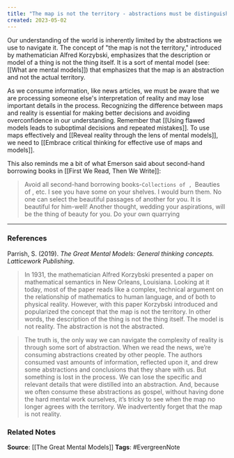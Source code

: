 ```yaml
---
title: "The map is not the territory - abstractions must be distinguished from reality"
created: 2023-05-02
---
```


Our understanding of the world is inherently limited by the abstractions we use to navigate it. The concept of "the map is not the territory," introduced by mathematician Alfred Korzybski, emphasizes that the description or model of a thing is not the thing itself. It is a sort of mental model (see: [[What are mental models]]) that emphasizes that the map is an abstraction and not the actual territory. 

As we consume information, like news articles, we must be aware that we are processing someone else's interpretation of reality and may lose important details in the process. Recognizing the difference between maps and reality is essential for making better decisions and avoiding overconfidence in our understanding. Remember that [[Using flawed models leads to suboptimal decisions and repeated mistakes]]. To use maps effectively and  [[Reveal reality through the lens of mental models]], we need to [[Embrace critical thinking for effective use of maps and models]].

This also reminds me a bit of what Emerson said about second-hand borrowing books in [[First We Read, Then We Write]]:

> Avoid all second-hand borrowing books-`Collections of , `Beauties of , etc. I see you have some on your shelves. I would burn them. No one can select the beautiful passages of another for you. It is beautiful for him-well! Another thought, wedding your aspirations, will be the thing of beauty for you. Do your own quarrying

--- 
### References

Parrish, S. (2019). _The Great Mental Models: General thinking concepts. Latticework Publishing_.

> In 1931, the mathematician Alfred Korzybski presented a paper on mathematical semantics in New Orleans, Louisiana. Looking at it today, most of the paper reads like a complex, technical argument on the relationship of mathematics to human language, and of both to physical reality. However, with this paper Korzybski introduced and popularized the concept that the map is not the territory. In other words, the description of the thing is not the thing itself. The model is not reality. The abstraction is not the abstracted.

> The truth is, the only way we can navigate the complexity of reality is through some sort of abstraction. When we read the news, we’re consuming abstractions created by other people. The authors consumed vast amounts of information, reflected upon it, and drew some abstractions and conclusions that they share with us. But something is lost in the process. We can lose the specific and relevant details that were distilled into an abstraction. And, because we often consume these abstractions as gospel, without having done the hard mental work ourselves, it’s tricky to see when the map no longer agrees with the territory. We inadvertently forget that the map is not reality. 

### Related Notes
**Source**: [[The Great Mental Models]]
**Tags**: #EvergreenNote


